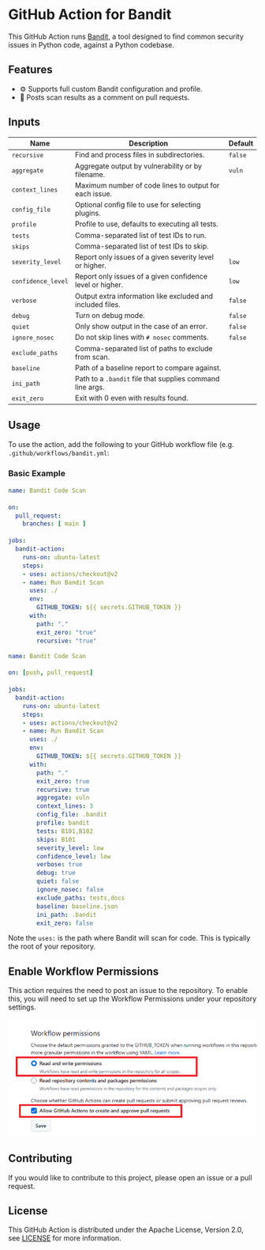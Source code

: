 # GitHub Action for Bandit

This GitHub Action runs [Bandit](https://bandit.readthedocs.io/en/latest/), a 
tool designed to find common security issues in Python code, against a Python 
codebase.

## Features

- :gear: Supports full custom Bandit configuration and profile.
- :speech_balloon: Posts scan results as a comment on pull requests.

## Inputs

| Name                 | Description                                                 | Default |
|----------------------|-------------------------------------------------------------|---------|
| `recursive`          | Find and process files in subdirectories.                   | `false` |
| `aggregate`          | Aggregate output by vulnerability or by filename.           | `vuln`  |
| `context_lines`      | Maximum number of code lines to output for each issue.      |         |
| `config_file`        | Optional config file to use for selecting plugins.          |         |
| `profile`            | Profile to use, defaults to executing all tests.            |         |
| `tests`              | Comma-separated list of test IDs to run.                    |         |
| `skips`              | Comma-separated list of test IDs to skip.                   |         |
| `severity_level`     | Report only issues of a given severity level or higher.     | `low`   |
| `confidence_level`   | Report only issues of a given confidence level or higher.   | `low`   |
| `verbose`            | Output extra information like excluded and included files.  | `false` |
| `debug`              | Turn on debug mode.                                         | `false` |
| `quiet`              | Only show output in the case of an error.                   | `false` |
| `ignore_nosec`       | Do not skip lines with `# nosec` comments.                  | `false` |
| `exclude_paths`      | Comma-separated list of paths to exclude from scan.         |         |
| `baseline`           | Path of a baseline report to compare against.               |         |
| `ini_path`           | Path to a `.bandit` file that supplies command line args.   |         |
| `exit_zero`          | Exit with 0 even with results found.     

## Usage

To use the action, add the following to your GitHub workflow file (e.g. `.github/workflows/bandit.yml`:

### Basic Example

```yaml
name: Bandit Code Scan

on:
  pull_request:
    branches: [ main ]

jobs:
  bandit-action:
    runs-on: ubuntu-latest
    steps:
    - uses: actions/checkout@v2
    - name: Run Bandit Scan
      uses: ./
      env:
        GITHUB_TOKEN: ${{ secrets.GITHUB_TOKEN }}
      with:
        path: "."
        exit_zero: "true"
        recursive: "true"
```

```yaml
name: Bandit Code Scan

on: [push, pull_request]

jobs:
  bandit-action:
    runs-on: ubuntu-latest
    steps:
    - uses: actions/checkout@v2
    - name: Run Bandit Scan
      uses: ./
      env:
        GITHUB_TOKEN: ${{ secrets.GITHUB_TOKEN }}
      with:
        path: "."
        exit_zero: true
        recursive: true
        aggregate: vuln
        context_lines: 3
        config_file: .bandit
        profile: bandit
        tests: B101,B102
        skips: B101
        severity_level: low
        confidence_level: low
        verbose: true
        debug: true
        quiet: false
        ignore_nosec: false
        exclude_paths: tests,docs
        baseline: baseline.json
        ini_path: .bandit
        exit_zero: false
```

Note the `uses:` is the path where Bandit will scan for code. This is typically the root of your repository. 
## Enable Workflow Permissions

This action requires the need to post an issue to the repository. To enable this,
you will need to set up the Workflow Permissions under your repository settings.

![alt text](image.png)

## Contributing

If you would like to contribute to this project, please open an issue or a pull request.

## License

This GitHub Action is distributed under the Apache License, Version 2.0, see [LICENSE](LICENSE) for more information.
